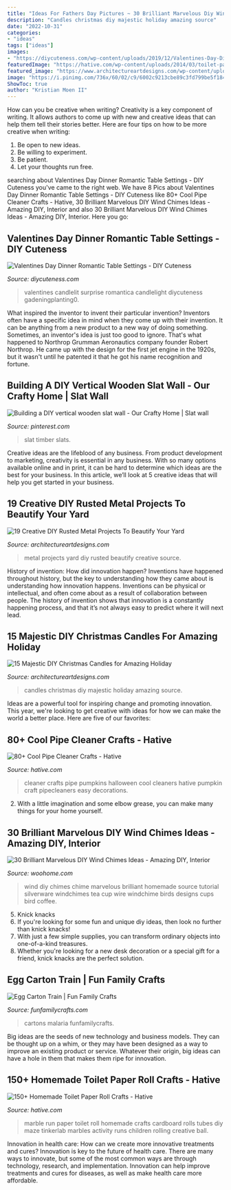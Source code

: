 ```yaml
---
title: "Ideas For Fathers Day Pictures ~ 30 Brilliant Marvelous Diy Wind Chimes Ideas"
description: "Candles christmas diy majestic holiday amazing source"
date: "2022-10-31"
categories:
- "ideas"
tags: ["ideas"]
images:
- "https://diycuteness.com/wp-content/uploads/2019/12/Valentines-Day-Dinner-Romantic-Table-Settings-9.jpg"
featuredImage: "https://hative.com/wp-content/uploads/2014/03/toilet-paper-roll-crafts/2-handmade-marble-run.jpg"
featured_image: "https://www.architectureartdesigns.com/wp-content/uploads/2014/11/748.jpg"
image: "https://i.pinimg.com/736x/60/02/c9/6002c9213cbe89c3fd799be5f1846bc2.jpg"
ShowToc: true
author: "Kristian Moen II"
---
```



How can you be creative when writing?
Creativity is a key component of writing. It allows authors to come up with new and creative ideas that can help them tell their stories better. Here are four tips on how to be more creative when writing:
1. Be open to new ideas.
2. Be willing to experiment.
3. Be patient.
4. Let your thoughts run free.

	

		
searching about Valentines Day Dinner Romantic Table Settings - DIY Cuteness you've came to the right web. We have 8 Pics about Valentines Day Dinner Romantic Table Settings - DIY Cuteness like 80+ Cool Pipe Cleaner Crafts - Hative, 30 Brilliant Marvelous DIY Wind Chimes Ideas - Amazing DIY, Interior and also 30 Brilliant Marvelous DIY Wind Chimes Ideas - Amazing DIY, Interior. Here you go:
		
    
## Valentines Day Dinner Romantic Table Settings - DIY Cuteness

<img loading=lazy src="https://diycuteness.com/wp-content/uploads/2019/12/Valentines-Day-Dinner-Romantic-Table-Settings-9.jpg" onerror="this.onerror=null;this.src='https://tse1.mm.bing.net/th?id=OIP.Xn-arz10oaYd3m-oGcJDgwHaNJ&amp;pid=15.1';" alt="Valentines Day Dinner Romantic Table Settings - DIY Cuteness">

_Source: diycuteness.com_

>valentines candlelit surprise romantica candlelight diycuteness gadeningplanting0. 

	

What inspired the inventor to invent their particular invention?
Inventors often have a specific idea in mind when they come up with their invention. It can be anything from a new product to a new way of doing something. Sometimes, an inventor's idea is just too good to ignore. That's what happened to Northrop Grumman Aeronautics company founder Robert Northrop. He came up with the design for the first jet engine in the 1920s, but it wasn't until he patented it that he got his name recognition and fortune.

    
## Building A DIY Vertical Wooden Slat Wall - Our Crafty Home | Slat Wall

<img loading=lazy src="https://i.pinimg.com/736x/60/02/c9/6002c9213cbe89c3fd799be5f1846bc2.jpg" onerror="this.onerror=null;this.src='https://tse1.mm.bing.net/th?id=OIP.ztMixkoJrR1VMu4HBgJsTQHaJ3&amp;pid=15.1';" alt="Building a DIY vertical wooden slat wall - Our Crafty Home | Slat wall">

_Source: pinterest.com_

>slat timber slats. 

	

Creative ideas are the lifeblood of any business. From product development to marketing, creativity is essential in any business. With so many options available online and in print, it can be hard to determine which ideas are the best for your business. In this article, we’ll look at 5 creative ideas that will help you get started in your business.

    
## 19 Creative DIY Rusted Metal Projects To Beautify Your Yard

<img loading=lazy src="http://www.architectureartdesigns.com/wp-content/uploads/2016/05/8-30.jpg" onerror="this.onerror=null;this.src='https://tse1.mm.bing.net/th?id=OIP.raMjmZuV-PXW5Mj0a8rHjwHaJ4&amp;pid=15.1';" alt="19 Creative DIY Rusted Metal Projects To Beautify Your Yard">

_Source: architectureartdesigns.com_

>metal projects yard diy rusted beautify creative source. 

	

History of invention: How did innovation happen?
Inventions have happened throughout history, but the key to understanding how they came about is understanding how innovation happens. Inventions can be physical or intellectual, and often come about as a result of collaboration between people. The history of invention shows that innovation is a constantly happening process, and that it’s not always easy to predict where it will next lead.

    
## 15 Majestic DIY Christmas Candles For Amazing Holiday

<img loading=lazy src="https://www.architectureartdesigns.com/wp-content/uploads/2014/11/748.jpg" onerror="this.onerror=null;this.src='https://tse2.mm.bing.net/th?id=OIP.Z9tbWC-8oTbnbu_T26WhNgHaKo&amp;pid=15.1';" alt="15 Majestic DIY Christmas Candles for Amazing Holiday">

_Source: architectureartdesigns.com_

>candles christmas diy majestic holiday amazing source. 

	

Ideas are a powerful tool for inspiring change and promoting innovation. This year, we're looking to get creative with ideas for how we can make the world a better place. Here are five of our favorites: 

    
## 80+ Cool Pipe Cleaner Crafts - Hative

<img loading=lazy src="https://hative.com/wp-content/uploads/2014/04/pipe-cleaner-crafts/27-pumpkins-pip-cleaner-crafts.jpg" onerror="this.onerror=null;this.src='https://tse4.mm.bing.net/th?id=OIP.XDLxJ86tal68soAuzi-UZwHaE8&amp;pid=15.1';" alt="80+ Cool Pipe Cleaner Crafts - Hative">

_Source: hative.com_

>cleaner crafts pipe pumpkins halloween cool cleaners hative pumpkin craft pipecleaners easy decorations. 

	

2. With a little imagination and some elbow grease, you can make many things for your home yourself.

    
## 30 Brilliant Marvelous DIY Wind Chimes Ideas - Amazing DIY, Interior

<img loading=lazy src="http://www.woohome.com/wp-content/uploads/2014/02/DIY-wind-chime-22.jpg" onerror="this.onerror=null;this.src='https://tse1.mm.bing.net/th?id=OIP.3LbB_kJDBUac73X-8QH20gHaNw&amp;pid=15.1';" alt="30 Brilliant Marvelous DIY Wind Chimes Ideas - Amazing DIY, Interior">

_Source: woohome.com_

>wind diy chimes chime marvelous brilliant homemade source tutorial silverware windchimes tea cup wire windchime birds designs cups bird coffee. 

	

5. Knick knacks
1. If you're looking for some fun and unique diy ideas, then look no further than knick knacks!
2. With just a few simple supplies, you can transform ordinary objects into one-of-a-kind treasures.
3. Whether you're looking for a new desk decoration or a special gift for a friend, knick knacks are the perfect solution.

    
## Egg Carton Train | Fun Family Crafts

<img loading=lazy src="https://funfamilycrafts.com/wp-content/uploads/2013/08/egg_carton_train.jpg" onerror="this.onerror=null;this.src='https://tse1.mm.bing.net/th?id=OIP.fXCWtSJdH7H1MQsqR3DYzgHaJ4&amp;pid=15.1';" alt="Egg Carton Train | Fun Family Crafts">

_Source: funfamilycrafts.com_

>cartons malaria funfamilycrafts. 

	

Big ideas are the seeds of new technology and business models. They can be thought up on a whim, or they may have been designed as a way to improve an existing product or service. Whatever their origin, big ideas can have a hole in them that makes them ripe for innovation.

    
## 150+ Homemade Toilet Paper Roll Crafts - Hative

<img loading=lazy src="https://hative.com/wp-content/uploads/2014/03/toilet-paper-roll-crafts/2-handmade-marble-run.jpg" onerror="this.onerror=null;this.src='https://tse3.mm.bing.net/th?id=OIP.fzywqB7vxpmYUvljQI2r1QHaE6&amp;pid=15.1';" alt="150+ Homemade Toilet Paper Roll Crafts - Hative">

_Source: hative.com_

>marble run paper toilet roll homemade crafts cardboard rolls tubes diy maze tinkerlab marbles activity runs children rolling creative ball. 

	

Innovation in health care: How can we create more innovative treatments and cures?
Innovation is key to the future of health care. There are many ways to innovate, but some of the most common ways are through technology, research, and implementation. Innovation can help improve treatments and cures for diseases, as well as make health care more affordable.


